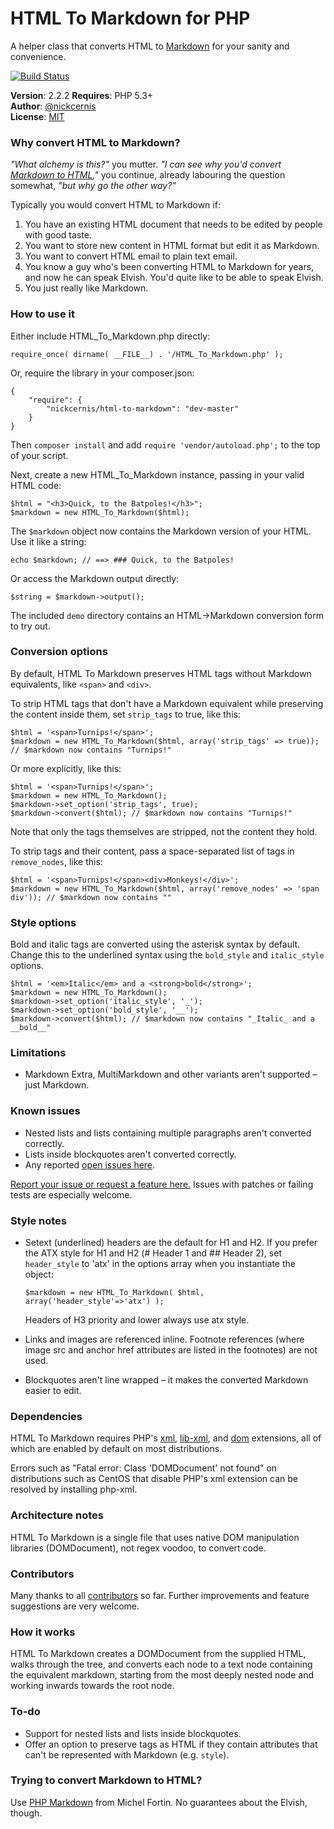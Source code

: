 HTML To Markdown for PHP
========================

A helper class that converts HTML to [Markdown](http://daringfireball.net/projects/markdown/) for your sanity and convenience.

[![Build Status](https://travis-ci.org/nickcernis/html-to-markdown.png?branch=master)](https://travis-ci.org/nickcernis/html-to-markdown)

**Version**: 2.2.2
**Requires**: PHP 5.3+  
**Author**: [@nickcernis](http://twitter.com/nickcernis)  
**License**: [MIT](http://www.opensource.org/licenses/mit-license.php)  

### Why convert HTML to Markdown?

*"What alchemy is this?"* you mutter. *"I can see why you'd convert [Markdown to HTML](http://michelf.com/projects/php-markdown/),"* you continue, already labouring the question somewhat, *"but why go the other way?"*

Typically you would convert HTML to Markdown if:

1. You have an existing HTML document that needs to be edited by people with good taste.
2. You want to store new content in HTML format but edit it as Markdown.
3. You want to convert HTML email to plain text email. 
4. You know a guy who's been converting HTML to Markdown for years, and now he can speak Elvish. You'd quite like to be able to speak Elvish.
5. You just really like Markdown.

### How to use it

Either include HTML_To_Markdown.php directly:

    require_once( dirname( __FILE__) . '/HTML_To_Markdown.php' );

Or, require the library in your composer.json:

    {
        "require": {
            "nickcernis/html-to-markdown": "dev-master"
        }
    }

Then `composer install` and add `require 'vendor/autoload.php';` to the top of your script.

Next, create a new HTML_To_Markdown instance, passing in your valid HTML code:

    $html = "<h3>Quick, to the Batpoles!</h3>";
    $markdown = new HTML_To_Markdown($html);

The `$markdown` object now contains the Markdown version of your HTML. Use it like a string:

    echo $markdown; // ==> ### Quick, to the Batpoles!

Or access the Markdown output directly:

    $string = $markdown->output();

The included `demo` directory contains an HTML->Markdown conversion form to try out.

### Conversion options

By default, HTML To Markdown preserves HTML tags without Markdown equivalents, like `<span>` and `<div>`.

To strip HTML tags that don't have a Markdown equivalent while preserving the content inside them, set `strip_tags` to true, like this:

    $html = '<span>Turnips!</span>';
    $markdown = new HTML_To_Markdown($html, array('strip_tags' => true)); // $markdown now contains "Turnips!"    

Or more explicitly, like this:

    $html = '<span>Turnips!</span>';
    $markdown = new HTML_To_Markdown();
    $markdown->set_option('strip_tags', true);
    $markdown->convert($html); // $markdown now contains "Turnips!"

Note that only the tags themselves are stripped, not the content they hold.

To strip tags and their content, pass a space-separated list of tags in `remove_nodes`, like this:

    $html = '<span>Turnips!</span><div>Monkeys!</div>';
    $markdown = new HTML_To_Markdown($html, array('remove_nodes' => 'span div')); // $markdown now contains ""

### Style options

Bold and italic tags are converted using the asterisk syntax by default. Change this to the underlined syntax using the `bold_style` and `italic_style` options.

    $html = '<em>Italic</em> and a <strong>bold</strong>';
    $markdown = new HTML_To_Markdown();
    $markdown->set_option('italic_style', '_');
    $markdown->set_option('bold_style', '__');
    $markdown->convert($html); // $markdown now contains "_Italic_ and a __bold__"

### Limitations

- Markdown Extra, MultiMarkdown and other variants aren't supported – just Markdown.

### Known issues

- Nested lists and lists containing multiple paragraphs aren't converted correctly.
- Lists inside blockquotes aren't converted correctly.
- Any reported [open issues here](https://github.com/nickcernis/html-to-markdown/issues?state=open).

[Report your issue or request a feature here.](https://github.com/nickcernis/html2markdown/issues/new) Issues with patches or failing tests are especially welcome.

### Style notes

- Setext (underlined) headers are the default for H1 and H2. If you prefer the ATX style for H1 and H2 (# Header 1 and ## Header 2), set `header_style` to 'atx' in the options array when you instantiate the object:

    `$markdown = new HTML_To_Markdown( $html, array('header_style'=>'atx') );`

     Headers of H3 priority and lower always use atx style.

- Links and images are referenced inline. Footnote references (where image src and anchor href attributes are listed in the footnotes) are not used. 
- Blockquotes aren't line wrapped – it makes the converted Markdown easier to edit.

### Dependencies

HTML To Markdown requires PHP's [xml](http://www.php.net/manual/en/xml.installation.php), [lib-xml](http://www.php.net/manual/en/libxml.installation.php), and [dom](http://www.php.net/manual/en/dom.installation.php) extensions, all of which are enabled by default on most distributions.

Errors such as "Fatal error: Class 'DOMDocument' not found" on distributions such as CentOS that disable PHP's xml extension can be resolved by installing php-xml.

### Architecture notes

HTML To Markdown is a single file that uses native DOM manipulation libraries (DOMDocument), not regex voodoo, to convert code.

### Contributors

Many thanks to all [contributors](https://github.com/nickcernis/html2markdown/graphs/contributors) so far. Further improvements and feature suggestions are very welcome.

### How it works

HTML To Markdown creates a DOMDocument from the supplied HTML, walks through the tree, and converts each node to a text node containing the equivalent markdown, starting from the most deeply nested node and working inwards towards the root node.

### To-do

- Support for nested lists and lists inside blockquotes.
- Offer an option to preserve tags as HTML if they contain attributes that can't be represented with Markdown (e.g. `style`).

### Trying to convert Markdown to HTML?

Use [PHP Markdown](http://michelf.com/projects/php-markdown/) from Michel Fortin. No guarantees about the Elvish, though.


